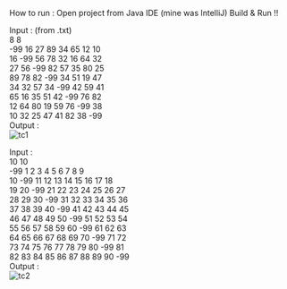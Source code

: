 How to run :
Open project from Java IDE (mine was IntelliJ)
Build & Run !!

Input : (from .txt)<br>
8 8<br>
-99 16 27 89 34 65 12 10<br>
16 -99 56 78 32 16 64 32<br>
27 56 -99 82 57 35 80 25<br>
89 78 82 -99 34 51 19 47<br>
34 32 57 34 -99 42 59 41<br>
65 16 35 51 42 -99 76 82<br>
12 64 80 19 59 76 -99 38<br>
10 32 25 47 41 82 38 -99<br>
Output : <br>
![tc1](https://cloud.githubusercontent.com/assets/25560419/25264509/b181e4ec-2691-11e7-99c1-182c93d91331.JPG)


Input : <br>
10 10<br>
-99 1 2 3 4 5 6 7 8 9<br>
10 -99 11 12 13 14 15 16 17 18 <br>
19 20 -99 21 22 23 24 25 26 27<br>
28 29 30 -99 31 32 33 34 35 36<br>
37 38 39 40 -99 41 42 43 44 45<br>
46 47 48 49 50 -99 51 52 53 54<br>
55 56 57 58 59 60 -99 61 62 63<br>
64 65 66 67 68 69 70 -99 71 72<br>
73 74 75 76 77 78 79 80 -99 81<br>
82 83 84 85 86 87 88 89 90 -99<br>
Output : <br>
![tc2](https://cloud.githubusercontent.com/assets/25560419/25264592/3923d428-2692-11e7-9ebe-d6b0f2d3c35c.JPG)


